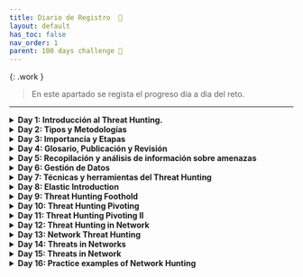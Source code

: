 ```yaml
---
title: Diario de Registro  📝
layout: default
has_toc: false
nav_order: 1
parent: 100 days challenge 🗻
---
```


{: .work }
>En este apartado se regista el progreso dia a dia del reto.

---
<details>
  <summary><strong>Day 1: Introducción al Threat Hunting.</strong></summary>
    <body>
        <p>El día de hoy he dedicado a la búsqueda de información general sobre el tema, que es el threat hunting y porque es importante a día de hoy en la ciberseguridad. También he realizado la sala de TryHackme de Threat Hunting: Introduction.</p>
        
        <p>Pequeño extracto:</p>
        <p>El Threat Hunting consiste en la búsqueda proactiva y sistemática de posibles amenazas o actividades maliciosas dentro de una red o sistema informático que aún no han sido detectadas.</p>

        <p>Si dependemos solamente de las herramientas de seguridad para detectar un ataque, como el incident response (IR). La acción frente a la amenaza se desencadena por una alerta del sistema. Esto conlleva un proceso de triaje y análisis, y cuando se determina de que se trata de una actividad maliciosa, debe ser respondida y tratada en consecuencia. Si el sistema no fuera capaz de detectar el ataque no habría ninguna respuesta a él. Por ello, es necesario el Threat Hunting ya que es una metodología proactiva, en búsqueda constante de nuevas amenazas. No hay una alerta real que dé inicio a la búsqueda, excepto el objetivo de fortalecer la postura de seguridad de la organización.</p>

        <p>Generalmente, las organizaciones comienzan a realizar el threat hunting una vez que ya tienen establecido un proceso de incident response , pero puede que algunos incidentes no se están detectando lo suficientemente temprano. El objetivo principal del threat hunting es lograr una detección temprana de estas amenazas.</p>

        <h2>REFERENCIAS</h2>
        <ul>
            <li><a href="https://www.crowdstrike.com/cybersecurity-101/threat-hunting/">CrowdStrike Threat Hunting</a></li>
            <li><a href="https://www.ibm.com/topics/threat-hunting">IBM Threat Hunting</a></li>
            <li><a href="https://www.threathunting.net/files/hunt-evil-practical-guide-threat-hunting.pdf">Guía práctica de caza de amenazas (PDF)</a></li>
            <li><a href="https://tryhackme.com/r/room/introductiontothreathunting">Introduction to Threat Hunting en TryHackMe</a></li>
        </ul>
    </body>
</details>

<details>
  <summary><strong>Day 2: Tipos y Metodologías</strong></summary>
  
  <p>Después de la búsqueda de información general he acabado de definir el indicie de este periodo de Introducción. Mi idea es cuando vaya terminando los temas subiré el contenido detallado a una página de GitHub. Así si a alguien le interesa el tema, puede mirar más en detalle mi recopilación.</p>

  <h3>Resumen del día de hoy:</h3>
  <p>Dentro del threat hunting podemos distinguir diferentes tipos y métodos:</p>

  <h4>1.2 Tipos</h4>
  <p>Existen diferentes enfoques que pueden tomar los equipos de ciberseguridad en cuanto al threat hunting. En este sentido, se pueden identificar distintos tipos de caza de amenazas, con sus propias metodologías y procesos específicos. Podemos distinguir entre tres tipos de threat hunting:</p>
  <ul>
    <li>Estructurado</li>
    <li>No estructurada</li>
    <li>Situacional</li>
  </ul>

  <h4>1.3 Metodologías</h4>
  <p>Dentro de cada tipo de caza de amenazas, las metodologías proporcionan un marco detallado para la ejecución práctica de la detección y respuesta a amenazas. Estas metodologías establecen los pasos específicos que los equipos de ciberseguridad deben seguir para identificar, investigar y neutralizar posibles riesgos. Las principales metodologías son:</p>
  <ul>
    <li>Investigación impulsada por hipótesis (Hypothesis hunting)</li>
    <li>Investigación basada en indicadores conocidos de compromiso o indicadores de ataque (IoA) (Intel-based hunting)</li>
    <li>Investigaciones situacionales o avanzadas de análisis y aprendizaje automático (Custom hunting)</li>
  </ul>

  <strong>REFERENCIAS:</strong>
  <ul>
    <li><a href="https://livebook.manning.com/book/cyber-threat-hunting/chapter-1/v-10/1">Manual general</a></li>
    <li><a href="https://cybertalents.com/blog/threat-hunting">Tipos/métodos</a></li>
  </ul>
</details>


<details>
  <summary><strong> Day 3: Importancia y Etapas</strong></summary>
  
  <p>Continuando con la Introducción al Threat Hunting, el día de hoy he definido la importancia de establecer el threat hunting como método defensivo, las posibles etapas a la hora de desarollar la caza de amenazas y he incluido algunos términos relativos al threat hunting en el glosario.</p>

  <h3>Extracto resumido de la información recopilada:</h3>

  <h4>1.4 Importancia del Threat Hunting</h4>
  <p>La principal diferencia de las medidas de seguridad tradicionales que se centran en la prevención y detección automatizada, el Threat Hunting implica una investigación activa por parte de un analista. Dicha investigación nos dará proactividad en nuestro sistema de búsqueda de amenazas.</p>
  <p>La importancia del threat hunting consiste en:</p>
  <ul>
    <li>Nos permite la identificación de amenazas avanzadas.</li>
    <li>Reducción del tiempo de respuesta.</li>
    <li>Mejora de la postura de seguridad informática.</li>
    <li>Adaptación a las nuevas amenazas.</li>
  </ul>
  <p>Actualmente, el Threat Hunting se ha convertido en una herramienta fundamental en el arsenal de cualquier equipo ciberseguridad. Su evolución ha sido impulsada por la necesidad de combatir amenazas cada vez más sofisticadas, aprovechando tecnologías avanzadas y adoptando un enfoque proactivo basado en el comportamiento.</p>

  <h4>1.5 Etapas</h4>
  <p>Podemos estructurar el threat hunting mediante una serie de fases durante su desarrollo. Estas etapas nos ayudan a establecer una estructura clara y efectiva para llevar a cabo la actividad de caza de amenazas.</p>
  <ul>
    <li>Generación de hipótesis</li>
    <li>Investigación</li>
    <li>Descubrimiento de patrones</li>
    <li>Análisis automatizado</li>
  </ul>

  <strong>REFERENCIAS</strong>
  <ul>
    <li><a href="https://www.cybereason.com/fundamentals/what-is-threat-hunting">¿Qué es la caza de amenazas? - Cybereason</a></li>
    <li><a href="https://es.darktrace.com/cyber-ai-glossary/threat-hunting">Glosario de ciberinteligencia: Caza de amenazas - Darktrace</a></li>
  </ul>
</details>

<details>
  <summary><strong>Day 4: Glosario, Publicación y Revisión</strong></summary>
  
  <p>El día de hoy doy por concluida la primera etapa de introducción al Threat Hunting. Hemos visto que es, que tipos hay, metodologías, etapas y la importancia que tiene hacer threat hunting para mejorar nuestra protección ante las amenazas. Me he dedicado a revisar la información que he podido detallar de los puntos mencionados y los he publicado en mi GitHub.</p>
  <p>Podéis ver el artículo publicado de introducción <a href="https://nottaroff.github.io/workspace/docs/100%20days/Introduccion/">aquí</a>.</p>
  <p>También he añadido algunos términos en el glosario, sobre todo los mencionados en la introducción. Este apartado lo iré trabajando a lo largo del reto.</p>
  <p>He creado unos gráficos para representar un poco mejor los conceptos vistos en la introducción.</p>

  <p><strong>Glosario añadido:</strong> <a href="https://nottaroff.github.io/workspace/docs/100%20days/Introduccion/#15-glosario">aquí</a></p>
  <ul>
    <li>IoA (Indicador de Ataque)</li>
    <li>TTP (Tácticas, Técnicas y Procedimientos)</li>
    <li>MITRE</li>
    <li>IoC (Indicador de Compromiso)</li>
    <li>STIX (Structured Threat Information eXpression)</li>
    <li>TAXII (Trusted Automated eXchange of Indicator Information)</li>
    <li>SIEM (Security Information and Event Management)</li>
    <li>EDR (Endpoint Detection and Response)</li>
    <li>CERT (Computer Emergency Response Team)</li>
  </ul>

  <strong>REFERENCIAS:</strong>
  <ul>
    <li><a href="https://nottaroff.github.io/workspace/docs/100%20days/">100 Days - Documentación</a></li>
  </ul>
</details>

<details>
  <summary><strong>Day 5: Recopilación y análisis de información sobre amenazas</strong></summary>
  
  <p>Continuando con la fase del pre-hunting. El día de hoy he estado documentándome sobre la recopilación y análisis en el threat hunting. Sobre qué tener en cuenta a nivel teórico.</p>

  <h3>Recopilación y análisis de información sobre amenazas</h3>

  <h4>2.1 Fuentes de inteligencia de amenazas.</h4>
  <p>Las fuentes de inteligencia de amenazas son cruciales para una caza efectiva de amenazas, proporcionando información esencial para detectar y contrarrestar los riesgos de seguridad de manera eficaz.</p>
  <p>Algunas fuentes comunes:</p>
  <ul>
    <li>Informes de seguridad.</li>
    <li>Comunidades de seguridad y foros en línea.</li>
    <li>Información compartida por organizaciones.</li>
    <li>Resultados de investigaciones forenses de incidentes previos.</li>
    <li>Datos internos generados por herramientas de monitoreo de seguridad y análisis de registros.</li>
  </ul>

  <h4>2.2 Técnicas para recopilar información.</h4>
  <p>Aunque el enfoque principal del Threat Hunting es el ser humano, contar con acceso a tecnologías relevantes y confiables, así como a herramientas escalables y flexibles:</p>
  <ul>
    <li>Actividades de endpoints en servidores y clientes.</li>
    <li>Datastores.</li>
    <li>Análisis.</li>
  </ul>

  <h4>2.3 Métodos analíticos.</h4>
  <p>Los enfoques analíticos son necesarios para extraer información valiosa de los datos recopilados.</p>
  <p>Algunas técnicas comunes son:</p>
  <ul>
    <li>Evaluación de comportamiento.</li>
    <li>Correlación de datos.</li>
    <li>Identificación de firmas.</li>
    <li>Análisis de riesgo.</li>
    <li>Seguimiento de tendencias.</li>
  </ul>

  <h4>2.4 Gestión de datos. (WIP)</h4>
  <p>He incluido este apartado de gestión de datos desde una perspectiva del threat hunter para entender cómo se documentan, se estandarizan, se modelan y la calidad de los datos. Es muy importante comprender bien estos pasos al desarrollar una analítica.</p>

  <strong>REFERENCIAS:</strong>
  <ul>
    <li><a href="https://www.ibm.com/es-es/topics/threat-intelligence">IBM Threat Intelligence</a></li>
    <li><a href="https://openaccess.uoc.edu/bitstream/10609/107546/6/aveloymTFM1219memoria.pdf">Memoria: Threat hunting en entornos Windows</a></li>
    <li><a href="https://github.com/OTRF/OSSEM">OSSEM en GitHub</a></li>
  </ul>
</details>


<details>
  <summary><strong>Day 6: Gestión de Datos</strong></summary>
  
  <p>Continuando con el punto 2. Recopilación y análisis de información sobre amenazas.</p>
  <p>He estado investigando cómo se gestionan los datos y por qué es importante desde un punto de vista analítico. La teoría en este tema es lógica y comprensible, pero al observar ejemplos dentro de un sistema, no era tan fácil de entenderlo desde mi perspectiva. Por lo tanto, encontré algunas salas de TryHackMe que me ayudaron a comprender mejor el funcionamiento interno de la gestión de datos.</p>
  <p>El día de hoy he realizado la room: <a href="https://tryhackme.com/r/room/windowseventlogs">https://tryhackme.com/r/room/windowseventlogs</a> que me ha proporcionado diferentes herramientas en Windows para poder buscar, localizar y extraer información de los logs del sistema.</p>

  <h4>Extracto de la parte teórica:</h4>

  <p><strong>Documentación de Datos</strong></p>
  <p>Para realizar el análisis y la interpretación de los datos, es fundamental comprender qué datos se están recopilando y cómo se están estructurando.</p>

  <p><strong>Estandarización de Datos</strong></p>
  <p>La estandarización de datos nos ofrece una coherencia y eficacia en el análisis de la información recopilada de diversas fuentes. Se basa en el empleo de un Modelo de Información Común (CIM), que proporciona una estructura para normalizar conjuntos de datos mediante un esquema.</p>

  <p><strong>Modelación de Datos (Data Modeling)</strong></p>
  <p>El modelo de datos determina la estructura de los datos y las relaciones entre ellos. Identificar estas relaciones es importante para documentar eventos específicos que podrían vincularse a cadenas de eventos relacionadas con el comportamiento de los adversarios.</p>

  <p><strong>Calidad de Datos (Data Quality)</strong></p>
  <p>La calidad de los datos se refiere a su valor para los usos previstos en las operaciones, toma de decisiones y planificación.</p>

  <strong>REFERENCIAS:</strong>
  <ul>
    <li><a href="https://www.ibm.com/docs/es/flashsystem-a9000/12.2.1?topic=STJKMM_12.2.1/xiv_apicimconcepts.htm">Conceptos de CIM para FlashSystem</a></li>
    <li><a href="https://opennetworking.org/wp-content/uploads/2014/10/TR-513_CIM_Overview_1.2.pdf">Visión general de CIM por Open Networking Foundation</a></li>
    <li><a href="https://threathunterplaybook.com/pre-hunt/data_management.html">Data Management en Threat Hunter Playbook</a></li>
  </ul>
</details>

<details>
  <summary><strong>Day 7: Técnicas y herramientas del Threat Hunting</strong></summary>
  
  <p>En el día de hoy, he terminado la sección anterior de Recopilación y análisis, podéis consultar el artículo completo en mi blog: <a href="https://nottaroff.github.io/workspace/docs/100%20days/2.%20Recopilacion/">aquí</a>.</p>
  <p>El siguiente apartado se trata de Técnicas y herramientas. He definido algunas técnicas comunes y al profundizar en las herramientas, he detallado el modelo de madurez de caza. Es un gráfico que le sirve a los entornos organizacionales para decir en qué punto del threat hunting están. Creo que es interesante conocerlo para saber qué tipo de herramientas habrá que utilizar. Artículo completo: <a href="https://nottaroff.github.io/workspace/docs/100%20days/3.%20Tecnicas%20y%20Herramientas/">aquí</a>.</p>
  <p>Con esta sección doy por concluidos los primeros 7 días del challenge, que han sido más teórico introductorios. Durante los próximos días intentaré sumergirme en temas más prácticos del threat hunting.</p>

  <strong>REFERENCIAS:</strong>
  <ul>
    <li><a href="https://socprime.com/blog/threat-hunting-maturity-model-explained-with-examples/">Threat Hunting Maturity Model Explained with Examples</a></li>
    <li><a href="https://heimdalsecurity.com/blog/threat-hunting-techniques/">Threat Hunting Techniques</a></li>
  </ul>
</details>

<details>
  <summary><strong>Day 8: Elastic Introduction</strong></summary>
  
  <p>Hoy he realizado varios ejercicios prácticos de iniciación al threat hunting. Para ello, completé varias rooms en TryHackMe.</p>

  <p>En primer lugar, me familiaricé con Elastic Stack en la siguiente room: <a href="https://tryhackme.com/r/room/investigatingwithelk101">Investigating with ELK 101</a>. Es una plataforma de código abierto que combina varios componentes para la búsqueda, análisis y visualización de datos. Aprendí a realizar búsquedas, aplicar filtros, guardar búsquedas, crear visualizaciones e investigar registros de VPN para identificar anomalías. También aprendí a utilizar tableros con búsquedas guardadas y visualizaciones.</p>

  <p>La segunda parte de esta experiencia fue en la room <a href="https://tryhackme.com/r/room/advancedelkqueries">Advanced ELK Queries</a>. Aquí exploré diferentes tipos de consultas avanzadas y las diversas sintaxis de consulta, incluyendo KQL y Lucene.</p>

  <p>Por último, después de la introducción a Elastic Stack, comencé la room práctica sobre aplicación al threat hunting: <a href="https://tryhackme.com/r/room/threathuntingfoothold">Threat Hunting Foothold</a>. Empecé por el primer apartado sobre Acceso Inicial, donde investigué las técnicas que los adversarios utilizan para ingresar a una organización.</p>

  <p>El día de hoy he realizado varios ejercicios prácticos de iniciación al threat hunting. Para ello, he realizado varias rooms de TryHackMe.</p>
</details>

<details>
  <summary><strong>Day 9: Threat Hunting Foothold</strong></summary>
  
  <p>El día de hoy realicé la room de: <a href="https://tryhackme.com/r/room/threathuntingfoothold">Threat Hunting Foothold</a>.</p>
  <p>Es una buena guía práctica para aprender cómo detectar actividad maliciosa con Elastic. En ella se tratan varios ejemplos de diferentes actividades maliciosas:</p>

  <h4>Initial Access</h4>
  <p>Detección de tácticas que los adversarios usan para ingresar a sistemas, como phishing, explotación de servidores, fuerza bruta...</p>

  <h4>Execution</h4>
  <p>Se detallan los métodos para ejecutar código malicioso: herramientas de línea de comandos, herramientas del sistemas integradas (certutil.exe o bitsadmin.exe), scripting.</p>

  <h4>Defense Evasion</h4>
  <p>Detección de tácticas para evitar la detección por parte de sistemas de seguridad, como desactivación de software de seguridad, eliminación de registros, bypasses.</p>

  <h4>Persistence</h4>
  <p>Detección de técnicas para mantener el acceso a redes comprometidas a largo plazo, como modificación de claves de registro, scripts de auto-start, creación de usuarios.</p>

  <h4>Command and Control</h4>
  <p>Detección de métodos de comunicación de los adversarios con sistemas comprometidos, Comand and control techniques, servicios basados en la nube, servidores https cifrados y protocolos de red.</p>
</details>

<details>
  <summary><strong>Day 10: Threat Hunting Pivoting</strong></summary>
  
  <p>Siguiendo la línea de aprendizaje sobre el hunting, hoy he profundizado en la detección de dos técnicas más a través de Elastic.</p>

  <h4>Discovery</h4>
  <p>Referente a las acciones que un atacante puede tomar para comprender mejor los sistemas y redes que han infiltrado. Detección de actividades como:</p>
  <ul>
    <li>Reconocimiento de Usuario: whoami, net,user, net localgroup or qwinsta (Enumeración de cuentas) / dir o ls (enumeración de directorios).</li>
    <li>Reconocimiento de Host: hostname, wmic, ipconfig o systeminfo (Host) / net start o sc.exe query (Servicios).</li>
    <li>Escaneo Interno: tablas arp, ping, escaneo de puertos (nmap o Powershell).</li>
    <li>Reconocimiento Interno del Dominio: net * /domain o nltest /dclist (Listado de domain users).</li>
  </ul>

  <h4>Escalada de Privilegios</h4>
  <p>Técnicas que permiten a un atacante obtener privilegios o permisos más elevados en un sistema o red.</p>
  <ul>
    <li>Explotación de vulnerabilidades: uso de exploits.</li>
    <li>Uso de cuentas válidas: Usar runas con credenciales recién descubiertas.</li>
    <li>Abuso de control de acceso: Abuso de ACL, otorgando permisos a otras cuentas.</li>
    <li>Abuso de configuración incorrecta del hosts: Configuraciones inseguras; servicios modificables y reiniciables o binarios sobrescribibles.</li>
  </ul>
</details>

<details>
  <summary><strong>Day 11: Threat Hunting Pivoting II</strong></summary>
  
  <p>Continuando con la tarea de entender diferentes tácticas maliciosas que debemos tener en cuenta/encontrar como Threat Hunters, el día de hoy he profundizado en las dos últimas:</p>

  <h4>Credential Access</h4>
  <p>Se basa en los métodos de los atacantes para robar o descubrir nombres de usuario y contraseñas (o hashes) de cuentas válidas. Es un punto crítico del sistema ya que permite escalar privilegios o ganar acceso a otros sistemas o recursos de red. Actividades como:</p>
  <ul>
    <li>Credenciales en disco o memoria: Volcar LSASS mediante Mimikatz o creación de archivos de volcado de LSASS, listar información de cuentas en el Registro de Windows (reg.exe save hklm\sam), o extraer credenciales DPAPI con SharpDPAPI.</li>
    <li>Credenciales en archivos: Recopilar credenciales en archivos usando findstr /s/n/m/i password, encontrar archivos de administrador de credenciales (Keepass o claves SSH), y volcar credenciales de navegadores mediante SharpChrome o Firefox Decrypt.</li>
    <li>Credenciales de Dominio: Volcar credenciales de dominio mediante DCSync o acceder a credenciales de Administrador Local de LAPS.</li>
    <li>Credential spraying: Intentos fallidos de inicio de sesión de diversas cuentas en una única estación de trabajo.</li>
  </ul>

  <h4>Movimiento Lateral</h4>
  <p>Técnicas de un atacante para navegar por una red, aprovechando las credenciales y sesiones obtenidas durante fases de ataque previas.</p>
  <ul>
    <li>Explotación de servicios internos: Atacar servidores internos con aplicaciones/servicios vulnerables.</li>
    <li>Uso de herramientas administrativas legítimas: Emplear herramientas como PsExec, PowerShell remoto, etc.</li>
    <li>Autenticación con credenciales válidas: Utilizar contraseñas en texto plano o técnicas como Pass-the-Hash.</li>
    <li>Acceso a información sensible: Ingresar a servidores de archivos, bases de datos y almacenamiento en la nube.</li>
  </ul>
</details>

<details>
  <summary><strong>Day 12: Threat Hunting in Network</strong></summary>
  
  <p>Después de ver algunos ejemplos genéricos de detección de amenazas, voy a ver cómo detectar las diferentes amenazas según el entorno en el que estén. El día de hoy he estado investigando acerca de las amenazas en el entorno de red.</p>

  <h4>Caza de amenazas en Redes</h4>
  <p>Implica el uso de herramientas y métodos para monitorear y analizar activamente:</p>
  <ul>
    <li>Tráfico de red</li>
    <li>Comportamientos del usuario</li>
    <li>Actividades del sistema</li>
  </ul>

  <h4>Técnicas de análisis de tráfico de red</h4>
  <p>Examinar el flujo de datos en red para detectar patrones, anomalías y amenazas:</p>
  <ul>
    <li>Inspección de Paquetes</li>
    <li>Análisis de Tráfico</li>
    <li>Análisis de Protocolos</li>
    <li>Análisis de Comportamiento</li>
  </ul>

  <p>Para la detección y mitigación de posibles amenazas y vulnerabilidades dentro de una infraestructura de red.</p>

  <h4>Recursos</h4>
  <ul>
    <li><a href="https://shorturl.at/GHMSW">TH Workshop</a></li>
    <li><a href="https://shorturl.at/ovVY0">Threat Intelligence and Data-Driven Threat Hunting</a></li>
  </ul>
</details>

<details>
  <summary><strong>Day 13: Network Threat Hunting</strong></summary>
  
  <p>El día de hoy he seguido profundizando cuáles son los puntos de referencia durante la caza de amenazas en redes y en detalle la caza de anomalías del DNS.</p>

  <h4>Puntos de referencia durante la caza de amenazas en redes</h4>
  <p>Debemos entender primero qué es normal en el entorno de red para luego poder detectar anomalías. Para ello debemos tener en cuenta:</p>
  <ul>
    <li>Los puertos, junto con la topología de red: El malware suele utilizar protocolos comunes para comunicarse y es esencial comprender la pila de red y los protocolos comunes.</li>
    <li>Todos los dispositivos en la red deben ser analizados, ya que los atacantes suelen moverse lateralmente.</li>
    <li>Un diagrama completo de la red.</li>
  </ul>

  <h4>Anomalías del DNS</h4>
  <p>Las solicitudes DNS a dominios inusuales o sospechosos pueden ser generadas por malware que establece canales de control y comando. El monitoreo y la inclusión en listas negras de:</p>
  <ul>
    <li>Volumen anormal: Un volumen inusual de solicitudes DNS desde una determinada computadora o para un dominio determinado puede indicar un ataque.</li>
    <li>Hits en listas negras: Las solicitudes a dominios maliciosos conocidos indican que un sistema ha sido infectado con malware.</li>
    <li>Detectar tráfico DNS sospechoso:</li>
    <ul>
      <li>Recopilar paquetes de tráfico DNS</li>
      <li>Identificar y eliminar el tráfico conocido como bueno</li>
      <li>Analizar lo que queda.</li>
    </ul>
    <li>Conexiones DNS dinámicas: Las conexiones a dominios alojados en proveedores de DNS dinámicos pueden indicar comunicación C2.</li>
    <li>Tráfico denegado de salida: El malware dentro de una red puede necesitar comunicarse con un servidor C2. Este tráfico puede ser bloqueado por firewalls u otros dispositivos de seguridad de red.</li>
    <li>Anomalías en solicitudes y respuestas HTTP:</li>
    <ul>
      <li>Request: Grandes números de solicitudes repetidas para los mismos recursos pueden indicar.</li>
      <li>Response: Las respuestas inusualmente grandes pueden indicar una inyección SQL exitosa.</li>
    </ul>
    <li>Anomalías geográficas: Intentos de autenticación desde ubicaciones inusuales.</li>
  </ul>
</details>

<details>
  <summary><strong>Day 14: Threats in Networks</strong></summary>
  
  <p>El día de hoy he estado examinando diversas amenazas que pueden afectar nuestro entorno de red. Entre ellas, la detección de ataques DDoS y la identificación de dominios sospechosos.</p>

  <h4>Ataques de Denegación de Servicio Distribuido (DDoS)</h4>
  <p>Un ataque DDoS ocurre cuando múltiples máquinas atacantes intentan sobrecargar a las máquinas víctimas.</p>
  <p>Algunos indicios de un ataque DDoS:</p>
  <ul>
    <li>Indisponibilidad de sitios web.</li>
    <li>Rendimiento lento de la red.</li>
    <li>Sistemas internos operando al máximo de su capacidad.</li>
    <li>Sobrecarga de sistemas de seguridad de red (SIEM, IPS-IDS).</li>
    <li>Disponibilidad inesperada del servidor.</li>
  </ul>
  <p>Direcciones IP conectadas a muchos puertos diferentes pueden indicar un ataque de DoS.</p>

  <h4>Threat Hunting de Dominios Sospechosos</h4>
  <p>Motivos por los cuales un dominio puede ser sospechoso:</p>
  <ul>
    <li>Dominios aleatorios generados por un DGA.</li>
    <li>Direcciones IP ocultas.</li>
    <li>Extensiones de dominio inusuales.</li>
    <li>Dominios inexistentes.</li>
    <li>Dominios conocidos como maliciosos.</li>
  </ul>
  <p>La información de un dominio se puede encontrar en registros DNS, correos electrónicos y registros web. Es importante para detectar riesgos y protegerse contra actividades maliciosas.</p>

  <h4>URLs</h4>
  <p>Las URL son indicadores comunes de compromiso y se utilizan en ataques de phishing, spam y malware.</p>
  <p>Ataques basados en URL:</p>
  <ul>
    <li>Redirección.</li>
    <li>Typosquatting.</li>
    <li>Codificación de escape.</li>
  </ul>

  <h4>Respuestas HTML Sospechosas</h4>
  <p>El tamaño de la respuesta HTML es clave. En los ataques de inyección SQL, las respuestas suelen ser grandes debido a datos exfiltrados.</p>
  <p>Los registros de servidores web son útiles para identificar ataques:</p>
  <ul>
    <li>Respuestas HTML grandes pueden indicar intentos de inyección SQL y exfiltración de datos.</li>
    <li>Errores 500 Internal Server y errores 501 Header Value pueden indicar escaneos en busca de vulnerabilidades.</li>
  </ul>
  <p>Es crucial estar atento a actividades inusuales que puedan indicar una brecha de seguridad.</p>
</details>

<details>
  <summary><strong>Day 15: Threats in Network</strong></summary>
  
  <p>Hoy he estado investigando sobre la caza de tráfico irregular, mirando ejemplos de detección de web shells y la exfiltración de datos. Además, he estado configurando un entorno de laboratorio con ELK stack para poner en práctica el hunting en la red con ejemplos.</p>

  <h4>Hunting de tráfico irregular</h4>
  <p>Las irregularidades en el tráfico de red son indicadores útiles para los cazadores de amenazas. Los autores de malware utilizan diversas técnicas para ocultar ataques de comando y control, como protocolos mal utilizados y desajustes entre puertos y aplicaciones.</p>
  <p>El intento de ejecución de web shells es un vector de ataque inicial común. Es crucial detectarlos tempranamente.</p>
  <p>Algunas detecciones clave incluyen:</p>
  <ul>
    <li>Protocolos mal utilizados: Se emplean protocolos inusuales en un puerto concreto.</li>
    <li>Desajustes entre puertos y aplicaciones: Los autores de malware pueden utilizar puertos comunes o personalizados para hacer que el tráfico malicioso parezca legítimo. Observar registro de datos para encontrar anomalías y patrones sospechosos es crucial.</li>
    <li>Web Shells: Son una forma ilícita de obtener acceso a una terminal de una computadora a través de una página web dinámica en el lado del servidor.</li>
  </ul>
  <p>Herramientas de detección: Parte de suites de caza de amenazas o herramientas independientes como Webshell Scan, Scalp y Neopi.</p>

  <h4>Exfiltración de datos</h4>
  <p>Detectarla es complejo, especialmente sin una buena línea base del tráfico saliente normal.</p>
  <p>Las soluciones de Protección de Pérdida de Datos (DLP) pueden pasar por alto eventos de exfiltración debido a diversas razones:</p>
  <ul>
    <li>Los exploits de exfiltración suelen ser pasos intermedios en un ataque y no siempre afectan a los datos protegidos por DLP.</li>
    <li>Las redes de explotación distribuida son difíciles de detectar para las soluciones de DLP.</li>
  </ul>
  <p>Para detectar la exfiltración de datos, es crucial monitorear patrones de tráfico y usar técnicas de análisis avanzadas.</p>
</details>

<details>
  <summary><strong>Day 16: Practice examples of Network Hunting</strong></summary>
  
  <p>El día de hoy he terminado de añadir la información recopilada sobre el hunting en redes. Podéis echarle un ojo en mi <a href="https://nottaroff.github.io/workspace/docs/100%20days/4.%20Hunting%20en%20entornos%20de%20red/">blog</a>.</p>

  <p>Como parte práctica, he realizado un ejercicio de detección de un ataque C2 (command and control) al DNS. He utilizado el entorno de Elastic online, cargando los datos. Podéis ver los detalles en este <a href="https://nottaroff.github.io/workspace/docs/100%20days/Ejemplos%20prácticos%20Hunting%20en%20Red/">post</a>.</p>

  <p>Estos días seguiré realizando varios ejercicios prácticos de detección de ataques en la red y modificando el blog.</p>
</details>
